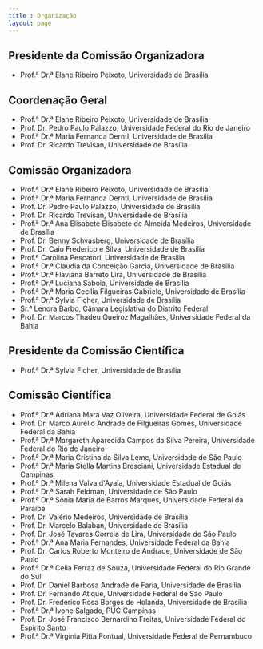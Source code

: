 ```yaml
---
title : Organização
layout: page
---
```


## Presidente da Comissão Organizadora

- Prof.ª Dr.ª Elane Ribeiro Peixoto, Universidade de Brasília

## Coordenação Geral

- Prof.ª Dr.ª Elane Ribeiro Peixoto, Universidade de Brasília
- Prof. Dr. Pedro Paulo Palazzo, Universidade Federal do Rio de Janeiro
- Prof.ª Dr.ª Maria Fernanda Derntl, Universidade de Brasília
- Prof. Dr. Ricardo Trevisan, Universidade de Brasília

## Comissão Organizadora

- Prof.ª Dr.ª Elane Ribeiro Peixoto, Universidade de Brasília
- Prof.ª Dr.ª Maria Fernanda Derntl, Universidade de Brasília
- Prof. Dr. Pedro Paulo Palazzo, Universidade de Brasília
- Prof. Dr. Ricardo Trevisan, Universidade de Brasília
- Prof.ª Dr.ª Ana Elisabete Elisabete de Almeida Medeiros, Universidade de Brasília
- Prof. Dr. Benny Schvasberg, Universidade de Brasília
- Prof. Dr. Caio Frederico e Silva, Universidade de Brasília
- Prof.ª Carolina Pescatori, Universidade de Brasília
- Prof.ª Dr.ª Claudia da Conceição Garcia, Universidade de Brasília
- Prof.ª Dr.ª Flaviana Barreto Lira, Universidade de Brasília
- Prof.ª Dr.ª Luciana Saboia, Universidade de Brasília
- Prof.ª Dr.ª Maria Cecília Filgueiras Gabriele, Universidade de Brasília
- Prof.ª Dr.ª Sylvia Ficher, Universidade de Brasília
- Sr.ª Lenora Barbo, Câmara Legislativa do Distrito Federal
- Prof. Dr. Marcos Thadeu Queiroz Magalhães, Universidade Federal da Bahia

## Presidente da Comissão Científica

- Prof.ª Dr.ª Sylvia Ficher, Universidade de Brasília

## Comissão Científica

- Prof.ª Dr.ª Adriana Mara Vaz Oliveira, Universidade Federal de Goiás
- Prof. Dr. Marco Aurélio Andrade de Filgueiras Gomes, Universidade Federal da Bahia
- Prof.ª Dr.ª Margareth Aparecida Campos da Silva Pereira, Universidade Federal do Rio de Janeiro
- Prof.ª Dr.ª Maria Cristina da Silva Leme, Universidade de São Paulo
- Prof.ª Dr.ª Maria Stella Martins Bresciani, Universidade Estadual de Campinas
- Prof.ª Dr.ª Milena Valva d\'Ayala, Universidade Estadual de Goiás
- Prof.ª Dr.ª Sarah Feldman, Universidade de São Paulo
- Prof.ª Dr.ª Sônia Maria de Barros Marques, Universidade Federal da Paraíba
- Prof. Dr. Valério Medeiros, Universidade de Brasília
- Prof. Dr. Marcelo Balaban, Universidade de Brasília
- Prof. Dr. José Tavares Correia de Lira, Universidade de São Paulo
- Prof.ª Dr.ª Ana Maria Fernandes, Universidade Federal da Bahia
- Prof. Dr. Carlos Roberto Monteiro de Andrade, Universidade de São Paulo
- Prof.ª Dr.ª Celia Ferraz de Souza, Universidade Federal do Rio Grande do Sul
- Prof. Dr. Daniel Barbosa Andrade de Faria, Universidade de Brasília
- Prof. Dr. Fernando Atique, Universidade Federal de São Paulo
- Prof. Dr. Frederico Rosa Borges de Holanda, Universidade de Brasília
- Prof.ª Dr.ª Ivone Salgado, PUC Campinas
- Prof. Dr. José Francisco Bernardino Freitas, Universidade Federal do Espírito Santo
- Prof.ª Dr.ª Virgínia Pitta Pontual, Universidade Federal de Pernambuco

